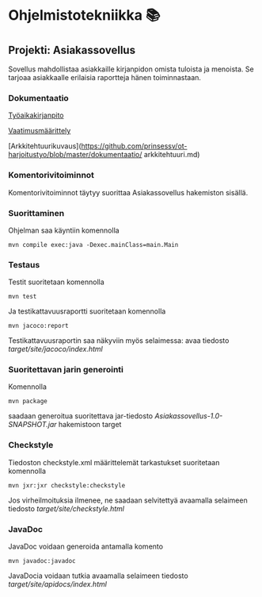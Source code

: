 # **Ohjelmistotekniikka** :books:

## Projekti: Asiakassovellus
Sovellus mahdollistaa asiakkaille kirjanpidon omista tuloista ja menoista.
Se tarjoaa asiakkaalle erilaisia raportteja hänen toiminnastaan.

### Dokumentaatio

[Työaikakirjanpito](https://github.com/prinsessv/ot-harjoitustyo/blob/master/dokumentaatio/tuntikirjanpito.md)

[Vaatimusmäärittely](https://github.com/prinsessv/ot-harjoitustyo/blob/master/dokumentaatio/vaatimusmaarittely.md)

[Arkkitehtuurikuvaus](https://github.com/prinsessv/ot-harjoitustyo/blob/master/dokumentaatio/
arkkitehtuuri.md)

### Komentorivitoiminnot

Komentorivitoiminnot täytyy suorittaa Asiakassovellus hakemiston sisällä.

### Suorittaminen

Ohjelman saa käyntiin komennolla

```
mvn compile exec:java -Dexec.mainClass=main.Main
```

### Testaus

Testit suoritetaan komennolla

```
mvn test
```

Ja testikattavuusraportti suoritetaan komennolla

```
mvn jacoco:report
```

Testikattavuusraportin saa näkyviin myös selaimessa: avaa tiedosto _target/site/jacoco/index.html_

### Suoritettavan jarin generointi

Komennolla

```
mvn package
```

saadaan generoitua suoritettava jar-tiedosto _Asiakassovellus-1.0-SNAPSHOT.jar_ hakemistoon target

### Checkstyle

Tiedoston checkstyle.xml määrittelemät tarkastukset suoritetaan komennolla

```
mvn jxr:jxr checkstyle:checkstyle
```

Jos virheilmoituksia ilmenee, ne saadaan selvitettyä avaamalla selaimeen tiedosto _target/site/checkstyle.html_

### JavaDoc

JavaDoc voidaan generoida antamalla komento

```
mvn javadoc:javadoc
```

JavaDocia voidaan tutkia avaamalla selaimeen tiedosto _target/site/apidocs/index.html_


